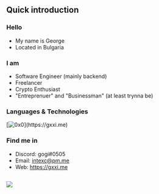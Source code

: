 ## Quick introduction

### Hello
- My name is George
- Located in Bulgaria

### I am
- Software Engineer (mainly backend)
- Freelancer
- Crypto Enthusiast
- "Entreprenuer" and "Businessman" (at least trynna be)

### Languages & Technologies
[![0x0](https://skillicons.dev/icons?i=rust,nodejs,typescript,cpp,react,nextjs,vite,docker,kubernetes,postgres,mysql,mongodb,redis,prisma,express,rocket,actix,tailwind,redux,)](https://gxxi.me)

### Find me in
- Discord: gogi#0505
- Email: intexc@pm.me
- Web: https://gxxi.me

![](https://komarev.com/ghpvc/?username=gxxi&color=lightgrey)
------------
